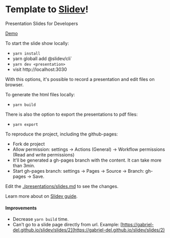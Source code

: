 # Template to [Slidev](https://github.com/slidevjs/slidev)!

Presentation Slides for Developers

[Demo](https://gabriel-del.github.io/slidev/slides/)

To start the slide show locally:

- `yarn install`
- yarn globall add @slidev/cli`
- `yarn dev <presentation>`
- visit http://localhost:3030

With this options, it's possible to record a presentation and edit files on browser.

To generate the html files locally:

- `yarn build`


There is also the option to export the presentations to pdf files:

- `yarn export`


To reproduce the project, including the github-pages:

- Fork de project
- Allow permission: settings -> Actions (General) -> Workflow permissions (Read and write permissions)
- It'll be generated a gh-pages branch with the content. It can take more than 3min.
- Start gh-pages branch: settings -> Pages -> Source -> Branch: gh-pages -> Save.

Edit the [./presentations/slides.md](./presentations/slides.md) to see the changes.

Learn more about on [Slidev guide](https://sli.dev/guide).


#### Improvements

- Decrease `yarn build` time.
- Can't go to a slide page directly from url. Example: [https://gabriel-del.github.io/slidev/slides/2](https://gabriel-del.github.io/slidev/slides/2)








